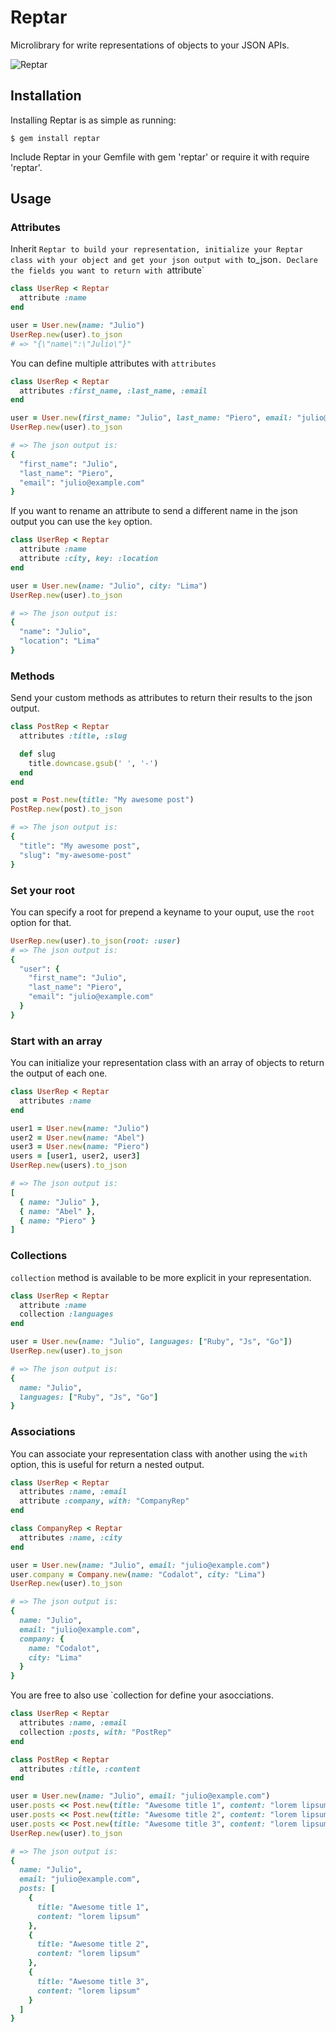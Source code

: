 Reptar
====

Microlibrary for write representations of objects to your JSON APIs.

![Reptar](http://vignette3.wikia.nocookie.net/godzilla/images/4/4c/Reptar.png)

## Installation

Installing Reptar is as simple as running:

```
$ gem install reptar
```

Include Reptar in your Gemfile with gem 'reptar' or require it with require 'reptar'.

Usage
-----

### Attributes

Inherit `Reptar to build your representation, initialize your Reptar class with your object and get your json output with `to_json`. Declare the fields you want to return with `attribute`

```ruby
class UserRep < Reptar
  attribute :name
end

user = User.new(name: "Julio")
UserRep.new(user).to_json
# => "{\"name\":\"Julio\"}"
```

You can define multiple attributes with `attributes`

```ruby
class UserRep < Reptar
  attributes :first_name, :last_name, :email
end

user = User.new(first_name: "Julio", last_name: "Piero", email: "julio@example.com")
UserRep.new(user).to_json

# => The json output is:
{
  "first_name": "Julio",
  "last_name": "Piero",
  "email": "julio@example.com"
}
```

If you want to rename an attribute to send a different name in the json output you can use the `key` option.

```ruby
class UserRep < Reptar
  attribute :name
  attribute :city, key: :location
end

user = User.new(name: "Julio", city: "Lima")
UserRep.new(user).to_json

# => The json output is:
{
  "name": "Julio",
  "location": "Lima"
}
```

### Methods

Send your custom methods as attributes to return their results to the json output.

```ruby
class PostRep < Reptar
  attributes :title, :slug

  def slug
    title.downcase.gsub(' ', '-')
  end
end

post = Post.new(title: "My awesome post")
PostRep.new(post).to_json

# => The json output is:
{
  "title": "My awesome post",
  "slug": "my-awesome-post"
}
```

### Set your root

You can specify a root for prepend a keyname to your ouput, use the `root` option for that.

```ruby
UserRep.new(user).to_json(root: :user)
# => The json output is:
{ 
  "user": {
    "first_name": "Julio",
    "last_name": "Piero",
    "email": "julio@example.com"
  }
}
```

### Start with an array

You can initialize your representation class with an array of objects to return the output of each one.

```ruby
class UserRep < Reptar
  attributes :name
end

user1 = User.new(name: "Julio")
user2 = User.new(name: "Abel")
user3 = User.new(name: "Piero")
users = [user1, user2, user3]
UserRep.new(users).to_json

# => The json output is:
[
  { name: "Julio" },
  { name: "Abel" },
  { name: "Piero" }
]
```

### Collections

`collection` method is available to be more explicit in your representation.

```ruby
class UserRep < Reptar
  attribute :name
  collection :languages
end

user = User.new(name: "Julio", languages: ["Ruby", "Js", "Go"])
UserRep.new(user).to_json

# => The json output is:
{
  name: "Julio", 
  languages: ["Ruby", "Js", "Go"]
}
```

### Associations

You can associate your representation class with another using the `with` option, this is useful for return a nested output.

```ruby
class UserRep < Reptar
  attributes :name, :email
  attribute :company, with: "CompanyRep"
end

class CompanyRep < Reptar  
  attributes :name, :city
end

user = User.new(name: "Julio", email: "julio@example.com")
user.company = Company.new(name: "Codalot", city: "Lima")
UserRep.new(user).to_json

# => The json output is:
{
  name: "Julio",
  email: "julio@example.com",
  company: {
    name: "Codalot",
    city: "Lima"
  }
}
```

You are free to also use `collection for define your asocciations.

```ruby
class UserRep < Reptar
  attributes :name, :email
  collection :posts, with: "PostRep"
end

class PostRep < Reptar
  attributes :title, :content
end

user = User.new(name: "Julio", email: "julio@example.com")
user.posts << Post.new(title: "Awesome title 1", content: "lorem lipsum")
user.posts << Post.new(title: "Awesome title 2", content: "lorem lipsum")
user.posts << Post.new(title: "Awesome title 3", content: "lorem lipsum")
UserRep.new(user).to_json

# => The json output is:
{
  name: "Julio",
  email: "julio@example.com",
  posts: [
    {
      title: "Awesome title 1",
      content: "lorem lipsum"
    },
    {
      title: "Awesome title 2",
      content: "lorem lipsum"
    },
    {
      title: "Awesome title 3",
      content: "lorem lipsum"
    }
  ]
}
```
